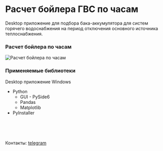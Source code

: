 # Расчет бойлера ГВС по часам

Desktop приложение для подбора бака-аккумулятора для систем горячего
водоснабжения на период отключения основного источника теплоснабжения. 


### Расчет бойлера по часам

<image
  src="static\readme_images\boiler_hours_interface.png" 
  alt="Расчет бойлера по часам"
  caption="Расчет бойлера по часам">
  


### Применяемые библиотеки

Desktop приложение Windows

- Python 
    - GUI - PySide6 
    - Pandas
    - Matplotlib
- PyInstaller


<br>
<br>
<br>
<p> Контакты:  <a href="https://t.me/flairmix" target="_blank"> telegram </a> </p>
